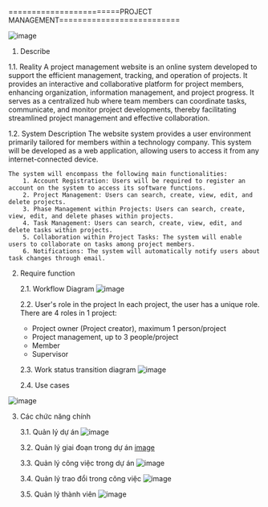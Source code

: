 

========================PROJECT MANAGEMENT==========================


![image](https://github.com/tien231231/ProjectManagementWeb/assets/37107401/3ba3ecdd-bd90-4499-b56a-337922a50b99)

1. Describe

1.1. Reality
A project management website is an online system developed to support the efficient management, tracking, and operation of projects. It provides an interactive and collaborative platform for project members, enhancing organization, information management, and project progress. It serves as a centralized hub where team members can coordinate tasks, communicate, and monitor project developments, thereby facilitating streamlined project management and effective collaboration.

1.2. System Description
    The website system provides a user environment primarily tailored for members within a technology company. This system will be developed as a web application, allowing users to access it from any internet-connected device.

    The system will encompass the following main functionalities:
        1. Account Registration: Users will be required to register an account on the system to access its software functions.
        2. Project Management: Users can search, create, view, edit, and delete projects.
        3. Phase Management within Projects: Users can search, create, view, edit, and delete phases within projects.
        4. Task Management: Users can search, create, view, edit, and delete tasks within projects.
        5. Collaboration within Project Tasks: The system will enable users to collaborate on tasks among project members.
        6. Notifications: The system will automatically notify users about task changes through email.

2. Require function

    2.1.	Workflow Diagram
![image](https://github.com/tien231231/ProjectManagementWeb/assets/37107401/4ab365ae-f70d-4f71-80d4-101ecdfa673a)

    2.2.	User's role in the project
In each project, the user has a unique role.
There are 4 roles in 1 project:
    - Project owner (Project creator), maximum 1 person/project
    - Project management, up to 3 people/project
    - Member
    - Supervisor

    2.3.	Work status transition diagram
![image](https://github.com/tien231231/ProjectManagementWeb/assets/37107401/7236caa4-8477-4b78-8571-9819853eb7b5)
  

    2.4.	Use cases

![image](https://github.com/tien231231/ProjectManagementWeb/assets/37107401/e5daefea-38ee-423b-9b3e-d939c6ac6922)


3. Các chức năng chính

    3.1. Quản lý dự án
![image](https://github.com/tien231231/ProjectManagementWeb/assets/37107401/aafb9e1c-3988-41db-90c7-257eb86d1344)

    3.2. Quản lý giai đoạn trong dự án
[image](https://github.com/tien231231/ProjectManagementWeb/assets/37107401/7092cde2-498a-4246-bd3c-2632ee22beb0)

    3.3. Quản lý công việc trong dự án
![image](https://github.com/tien231231/ProjectManagementWeb/assets/37107401/d913bd25-11d2-4f1b-80fe-d03d428c7903)

    3.4. Quản lý trao đổi trong công việc
![image](https://github.com/tien231231/ProjectManagementWeb/assets/37107401/40e4b20c-1a51-490f-a679-70f82ee119b5)

    3.5. Quản lý thành viên
![image](https://github.com/tien231231/ProjectManagementWeb/assets/37107401/7c2b13cb-7ced-4d4d-b0d0-d9f9d5f6b34d)